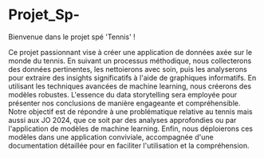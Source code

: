 # Projet_Sp-

Bienvenue dans le projet spé 'Tennis' !

Ce projet passionnant vise à créer une application de données axée sur le monde du tennis. En suivant un processus méthodique, nous collecterons des données pertinentes, les nettoierons avec soin, puis les analyserons pour extraire des insights significatifs à l'aide de graphiques informatifs. En utilisant les techniques avancées de machine learning, nous créerons des modèles robustes. L'essence du data storytelling sera employée pour présenter nos conclusions de manière engageante et compréhensible. Notre objectif est de répondre à une problématique relative au tennis mais aussi aux JO 2024, que ce soit par des analyses approfondies ou par l'application de modèles de machine learning. Enfin, nous déploierons ces modèles dans une application conviviale, accompagnée d'une documentation détaillée pour en faciliter l'utilisation et la compréhension.
